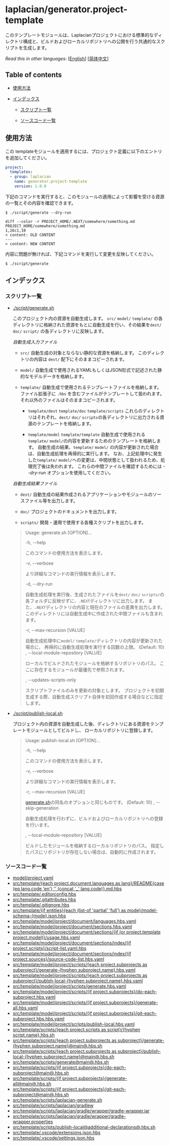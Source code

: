 <!-- @head-content@ -->
# laplacian/generator.project-template

このテンプレートモジュールは、Laplacianプロジェクトにおける標準的なディレクトリ構成と、ビルドおよびローカルリポジトリへの公開を行う共通的なスクリプトを生成します。


*Read this in other languages*: [[English](README.md)] [[简体中文](README_zh.md)]
<!-- @head-content@ -->

<!-- @toc@ -->
## Table of contents
- [使用方法](#使用方法)

- [インデックス](#インデックス)

  * [スクリプト一覧](#スクリプト一覧)

  * [ソースコード一覧](#ソースコード一覧)



<!-- @toc@ -->

<!-- @main-content@ -->
## 使用方法

この templateモジュールを適用するには、プロジェクト定義に以下のエントリを追加してください。
```yaml
project:
  templates:
  - group: laplacian
    name: generator.project-template
    version: 1.0.0
```

下記のコマンドを実行すると、このモジュールの適用によって影響を受ける資源の一覧とその内容を確認できます。

```console
$ ./script/generate --dry-run

diff --color -r PROJECT_HOME/.NEXT/somewhere/something.md PROJECT_HOME/somewhere/something.md
1,26c1,10
< content: OLD CONTENT
---
> content: NEW CONTENT
```

内容に問題が無ければ、下記コマンドを実行して変更を反映してください。

```console
$ ./script/generate

```


## インデックス


### スクリプト一覧


- [./script/generate.sh](<./scripts/generate.sh>)

  このプロジェクト内の資源を自動生成します。
  `src/` `model/` `template/` の各ディレクトリに格納された資源をもとに自動生成を行い、その結果を`dest/` `doc/` `script/` の各ディレクトリに反映します。

  *自動生成入力ファイル*

  - `src/`
    自動生成の対象とならない静的な資源を格納します。
    このディレクトリの内容は `dest/` 配下にそのままコピーされます。

  - `model/`
    自動生成で使用されるYAMLもしくはJSON形式で記述された静的なモデルデータを格納します。

  - `template/`
    自動生成で使用されるテンプレートファイルを格納します。ファイル拡張子に `.hbs` を含むファイルがテンプレートして扱われます。
    それ以外のファイルはそのままコピーされます。

    - `template/dest` `template/doc` `template/scripts`
      これらのディレクトリはそれぞれ、`dest/` `doc/` `scripts`の各ディレクトリに出力される資源のテンプレートを格納します。

    - `template/model` `template/template`
      自動生成で使用される`template/` `model/`の内容を更新するためのテンプレートを格納します。
      自動生成の結果、`template/` `model/` の内容が更新された場合は、自動生成処理を再帰的に実行します。
      なお、上記処理中に発生した`template/` `model/`への変更は、中間状態として扱われるため、処理完了後は失われます。
      これらの中間ファイルを確認するためには *--dry-run* オプションを使用してください。

  *自動生成結果ファイル*

  - `dest/`
    自動生成の結果作成されるアプリケーションやモジュールのソースファイル等を出力します。

  - `doc/`
    プロジェクトのドキュメントを出力します。

  - `scripts/`
    開発・運用で使用する各種スクリプトを出力します。

  > Usage: generate.sh [OPTION]...
  >
  > -h, --help
  >
  >   このコマンドの使用方法を表示します。
  >   
  > -v, --verbose
  >
  >   より詳細なコマンドの実行情報を表示します。
  >   
  > -d, --dry-run
  >
  >   自動生成処理を実行後、生成されたファイルを`dest/` `doc/` `scripts/`の各フォルダに反映せずに、`.NEXT`ディレクトリに出力します。
  >   また、`.NEXT`ディレクトリの内容と現在のファイルの差異を出力します。
  >   このディレクトリには自動生成中に作成された中間ファイルも含まれます。
  >   
  > -r, --max-recursion [VALUE]
  >
  >   自動生成処理中に`model/` `template/`ディレクトリの内容が更新された場合に、
  >   再帰的に自動生成処理を実行する回数の上限。
  >    (Default: 10)
  > , --local-module-repository [VALUE]
  >
  >   ローカルでビルドされたモジュールを格納するリポジトリのパス。
  >   ここに存在するモジュールが最優先で参照されます。
  >   
  > , --updates-scripts-only
  >
  >   スクリプトファイルのみを更新の対象とします。
  >   プロジェクトを初期生成する際、自動生成スクリプト自体を初回作成する場合などに指定します。
  >   
- [./script/publish-local.sh](<./scripts/publish-local.sh>)

  プロジェクト内の資源を自動生成した後、ディレクトリにある資源をテンプレートモジュールとしてビルドし、
  ローカルリポジトリに登録します。

  > Usage: publish-local.sh [OPTION]...
  >
  > -h, --help
  >
  >   このコマンドの使用方法を表示します。
  >   
  > -v, --verbose
  >
  >   より詳細なコマンドの実行情報を表示します。
  >   
  > -r, --max-recursion [VALUE]
  >
  >   [generate.sh](<./scripts/generate.sh>)の同名のオプションと同じものです。
  >    (Default: 10)
  > , --skip-generation
  >
  >   自動生成処理を行わずに、ビルドおよびローカルリポジトリへの登録を行います。
  >   
  > , --local-module-repository [VALUE]
  >
  >   ビルドしたモジュールを格納するローカルリポジトリのパス。
  >   指定したパスにリポジトリが存在しない場合は、自動的に作成されます。
  >   
### ソースコード一覧


- [model/project.yaml](<./model/project.yaml>)
- [src/template/{each project.document.languages as lang}/README{case (eq lang.code 'en') '' (concat '_' lang.code)}.md.hbs](<./src/template/{each project.document.languages as lang}/README{case (eq lang.code 'en') '' (concat '_' lang.code)}.md.hbs>)
- [src/template/.editorconfig.hbs](<./src/template/.editorconfig.hbs>)
- [src/template/.gitattributes.hbs](<./src/template/.gitattributes.hbs>)
- [src/template/.gitignore.hbs](<./src/template/.gitignore.hbs>)
- [src/template/{if entities}{each (list-of 'partial' 'full') as mode}/model-schema-{mode}.json.hbs](<./src/template/{if entities}{each (list-of 'partial' 'full') as mode}/model-schema-{mode}.json.hbs>)
- [src/template/model/project/document/languages.hbs.yaml](<./src/template/model/project/document/languages.hbs.yaml>)
- [src/template/model/project/document/sections.hbs.yaml](<./src/template/model/project/document/sections.hbs.yaml>)
- [src/template/model/project/document/sections/{if (or project.template project.model)}/usage.hbs.yaml](<./src/template/model/project/document/sections/{if (or project.template project.model)}/usage.hbs.yaml>)
- [src/template/model/project/document/sections/index/{if project.scripts}/script-list.yaml.hbs](<./src/template/model/project/document/sections/index/{if project.scripts}/script-list.yaml.hbs>)
- [src/template/model/project/document/sections/index/{if project.sources}/source-code-list.hbs.yaml](<./src/template/model/project/document/sections/index/{if project.sources}/source-code-list.hbs.yaml>)
- [src/template/model/project/scripts/{each project.subprojects as subproject}/generate-{hyphen subproject.name}.hbs.yaml](<./src/template/model/project/scripts/{each project.subprojects as subproject}/generate-{hyphen subproject.name}.hbs.yaml>)
- [src/template/model/project/scripts/{each project.subprojects as subproject}/publsh-local-{hyphen subproject.name}.hbs.yaml](<./src/template/model/project/scripts/{each project.subprojects as subproject}/publsh-local-{hyphen subproject.name}.hbs.yaml>)
- [src/template/model/project/scripts/generate.hbs.yaml](<./src/template/model/project/scripts/generate.hbs.yaml>)
- [src/template/model/project/scripts/{if project.subprojects}/do-each-subproject.hbs.yaml](<./src/template/model/project/scripts/{if project.subprojects}/do-each-subproject.hbs.yaml>)
- [src/template/model/project/scripts/{if project.subprojects}/generate-all.hbs.yaml](<./src/template/model/project/scripts/{if project.subprojects}/generate-all.hbs.yaml>)
- [src/template/model/project/scripts/{if project.subprojects}/git-each-subproject.hbs.hbs.yaml](<./src/template/model/project/scripts/{if project.subprojects}/git-each-subproject.hbs.hbs.yaml>)
- [src/template/model/project/scripts/publish-local.hbs.yaml](<./src/template/model/project/scripts/publish-local.hbs.yaml>)
- [src/template/scripts/{each project.scripts as script}/{hyphen script.name}.hbs.sh](<./src/template/scripts/{each project.scripts as script}/{hyphen script.name}.hbs.sh>)
- [src/template/scripts/{each project.subprojects as subproject}/generate-{hyphen subproject.name}@main@.hbs.sh](<./src/template/scripts/{each project.subprojects as subproject}/generate-{hyphen subproject.name}@main@.hbs.sh>)
- [src/template/scripts/{each project.subprojects as subproject}/publish-local-{hyphen subproject.name}@main@.hbs.sh](<./src/template/scripts/{each project.subprojects as subproject}/publish-local-{hyphen subproject.name}@main@.hbs.sh>)
- [src/template/scripts/generate@main@.hbs.sh](<./src/template/scripts/generate@main@.hbs.sh>)
- [src/template/scripts/{if project.subprojects}/do-each-subproject@main@.hbs.sh](<./src/template/scripts/{if project.subprojects}/do-each-subproject@main@.hbs.sh>)
- [src/template/scripts/{if project.subprojects}/generate-all@main@.hbs.sh](<./src/template/scripts/{if project.subprojects}/generate-all@main@.hbs.sh>)
- [src/template/scripts/{if project.subprojects}/git-each-subproject@main@.hbs.sh](<./src/template/scripts/{if project.subprojects}/git-each-subproject@main@.hbs.sh>)
- [src/template/scripts/laplacian-generate.sh](<./src/template/scripts/laplacian-generate.sh>)
- [src/template/scripts/laplacian/gradlew](<./src/template/scripts/laplacian/gradlew>)
- [src/template/scripts/laplacian/gradle/wrapper/gradle-wrapper.jar](<./src/template/scripts/laplacian/gradle/wrapper/gradle-wrapper.jar>)
- [src/template/scripts/laplacian/gradle/wrapper/gradle-wrapper.properties](<./src/template/scripts/laplacian/gradle/wrapper/gradle-wrapper.properties>)
- [src/template/scripts/publish-local@additional-declarations@.hbs.sh](<./src/template/scripts/publish-local@additional-declarations@.hbs.sh>)
- [src/template/.vscode/extensions.json.hbs](<./src/template/.vscode/extensions.json.hbs>)
- [src/template/.vscode/settings.json.hbs](<./src/template/.vscode/settings.json.hbs>)


<!-- @main-content@ -->